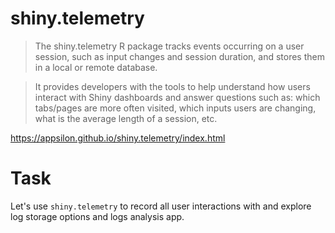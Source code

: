 # shiny.telemetry

> The shiny.telemetry R package tracks events occurring on a user session, such as input changes and session duration, and stores them in a local or remote database.

> It provides developers with the tools to help understand how users interact with Shiny dashboards and answer questions such as: which tabs/pages are more often visited, which inputs users are changing, what is the average length of a session, etc.

https://appsilon.github.io/shiny.telemetry/index.html

# Task

Let's use `shiny.telemetry` to record all user interactions with and explore log storage options and logs analysis app.
